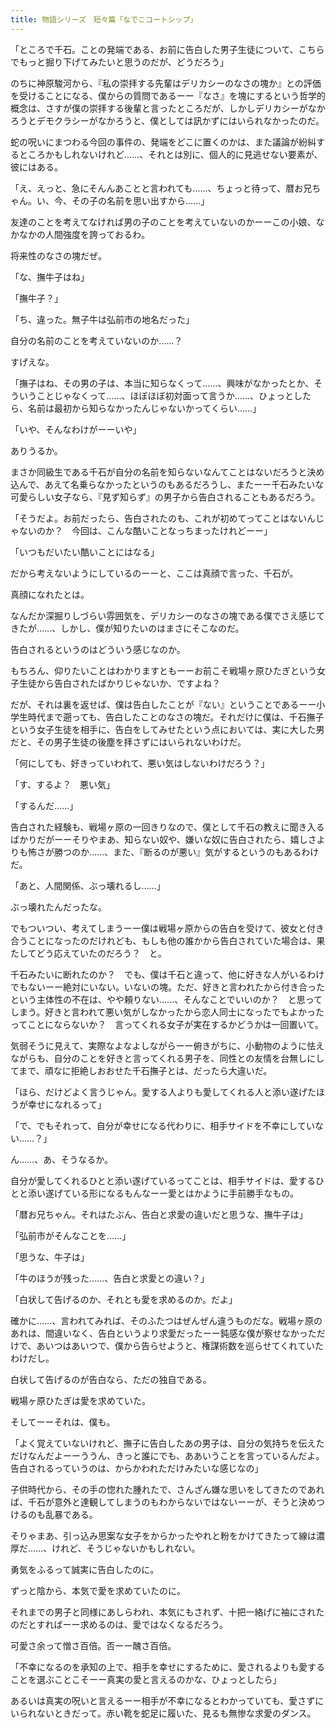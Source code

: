 ```yaml
---
title: 物語シリーズ　短々篇「なでこコートシップ」
---
```


「ところで千石。ことの発端である、お前に告白した男子生徒について、こちらでもっと掘り下げてみたいと思うのだが、どうだろう」

のちに神原駿河から、『私の崇拝する先輩はデリカシーのなさの塊か』との評価を受けることになる、僕からの質問であるーー『なさ』を塊にするという哲学的概念は、さすが僕の崇拝する後輩と言ったところだが、しかしデリカシーがなかろうとデモクラシーがなかろうと、僕としては訊かずにはいられなかったのだ。

蛇の呪いにまつわる今回の事件の、発端をどこに置くのかは、また議論が紛糾するところかもしれないけれど……、それとは別に、個人的に見逃せない要素が、彼にはある。

「え、えっと、急にそんんあことと言われても……、ちょっと待って、暦お兄ちゃん。い、今、その子の名前を思い出すから……」

友達のことを考えてなければ男の子のことを考えていないのかーーこの小娘、なかなかの人間強度を誇っておるわ。

将来性のなさの塊だぜ。

「な、撫牛子はね」

「撫牛子？」

「ち、違った。無子牛は弘前市の地名だった」

自分の名前のことを考えていないのか……？

すげえな。

「撫子はね、その男の子は、本当に知らなくって……、興味がなかったとか、そういうことじゃなくって……、ほぼほぼ初対面って言うか……、ひょっとしたら、名前は最初から知らなかったんじゃないかってくらい……」

「いや、そんなわけがーーいや」

ありうるか。

まさか同級生である千石が自分の名前を知らないなんてことはないだろうと決め込んで、あえて名乗らなかったというのもあるだろうし、またーー千石みたいな可愛らしい女子なら、『見ず知らず』の男子から告白されることもあるだろう。

「そうだよ。お前だったら、告白されたのも、これが初めてってことはないんじゃないのか？　今回は、こんな酷いことなっちまったけれどーー」

「いつもだいたい酷いことにはなる」

だから考えないようにしているのーーと、ここは真顔で言った、千石が。

真顔になれたとは。

なんだか深掘りしづらい雰囲気を、デリカシーのなさの塊である僕でさえ感じてきたが……、しかし、僕が知りたいのはまさにそこなのだ。

告白されるというのはどういう感じなのか。

もちろん、仰りたいことはわかりますともーーお前こそ戦場ヶ原ひたぎという女子生徒から告白されたばかりじゃないか、ですよね？

だが、それは裏を返せば、僕は告白したことが『ない』ということであるーー小学生時代まで遡っても、告白したことのなさの塊だ。それだけに僕は、千石撫子という女子生徒を相手に、告白をしてみせたという点においては、実に大した男だと、その男子生徒の後塵を拝さずにはいられないわけだ。

「何にしても、好きっていわれて、悪い気はしないわけだろう？」

「す、するよ？　悪い気」

「するんだ……」

告白された経験も、戦場ヶ原の一回きりなので、僕として千石の教えに聞き入るばかりだがーーそりやまあ、知らない奴や、嫌いな奴に告白されたら、嬉しさよりも怖さが勝つのか……、また、『断るのが悪い』気がするというのもあるわけだ。

「あと、人間関係、ぶっ壊れるし……」

ぶっ壊れたんだったな。

でもついつい、考えてしまうーー僕は戦場ヶ原からの告白を受けて、彼女と付き合うことになったのだけれども、もしも他の誰かから告白されていた場合は、果たしてどう応えていたのだろう？　と。

千石みたいに断れたのか？　でも、僕は千石と違って、他に好きな人がいるわけでもないーー絶対にいない。いないの塊。ただ、好きと言われたから付き合ったという主体性の不在は、やや頼りない……、そんなことでいいのか？　と思ってしまう。好きと言われて悪い気がしなかったから恋人同士になったでもよかったってことにならないか？　言ってくれる女子が実在するかどうかは一回置いて。

気弱そうに見えて、実際なよなよしながらーー俯きがちに、小動物のように怯えながらも、自分のことを好きと言ってくれる男子を、同性との友情を台無しにしてまで、頑なに拒絶しおおせた千石撫子とは、だったら大違いだ。

「ほら、だけどよく言うじゃん。愛する人よりも愛してくれる人と添い遂げたほうが幸せになれるって」

「で、でもそれって、自分が幸せになる代わりに、相手サイドを不幸にしていない……？」

ん……、あ、そうなるか。

自分が愛してくれるひとと添い遂げているってことは、相手サイドは、愛するひとと添い遂げている形になるもんなーー愛とはかように手前勝手なもの。

「暦お兄ちゃん。それはたぶん、告白と求愛の違いだと思うな、撫牛子は」

「弘前市がそんなことを……」

「思うな、牛子は」

「牛のほうが残った……、告白と求愛との違い？」

「白状して告げるのか、それとも愛を求めるのか。だよ」

確かに……、言われてみれば、そのふたつはぜんぜん違うものだな。戦場ヶ原のあれは、間違いなく、告白というより求愛だったーー鈍感な僕が察せなかっただけで、あいつはあいつで、僕から告らせようと、権謀術数を巡らせてくれていたわけだし。

白状して告げるのが告白なら、ただの独自である。

戦場ヶ原ひたぎは愛を求めていた。

そしてーーそれは、僕も。

「よく覚えていないけれど、撫子に告白したあの男子は、自分の気持ちを伝えただけなんだよーーううん、きっと誰にでも、ああいうことを言っているんだよ。告白されるっていうのは、からかわれただけみたいな感じなの」

子供時代から、その手の惚れた腫れたで、さんざん嫌な思いをしてきたのであれば、千石が意外と達観してしまうのもわからないではないーーが、そうと決めつけるのも乱暴である。

そりゃまあ、引っ込み思案な女子をからかったやれと粉をかけてきたって線は濃厚だ……、けれど、そうじゃないかもしれない。

勇気をふるって誠実に告白したのに。

ずっと陰から、本気で愛を求めていたのに。

それまでの男子と同様にあしらわれ、本気にもされず、十把一絡げに袖にされたのだとすればーー求めるのは、愛ではなくなるだろう。

可愛さ余って憎さ百倍。否ーー醜さ百倍。

「不幸になるのを承知の上で、相手を幸せにするために、愛されるよりも愛することを選ぶことこそーー真実の愛と言えるのかな、ひょっとしたら」

あるいは真実の呪いと言えるーー相手が不幸になるとわかっていても、愛さずにいられないときだって。赤い靴を蛇足に履いた、見るも無惨な求愛のダンス。
